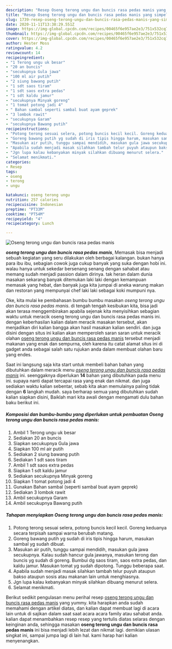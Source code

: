 ```yaml
---
description: "Resep Oseng terong ungu dan buncis rasa pedas manis yang simpel"
title: "Resep Oseng terong ungu dan buncis rasa pedas manis yang simpel"
slug: 1739-resep-oseng-terong-ungu-dan-buncis-rasa-pedas-manis-yang-simpel
date: 2020-11-11T13:38:29.551Z
image: https://img-global.cpcdn.com/recipes/00465f6e957ae2e3/751x532cq70/oseng-terong-ungu-dan-buncis-rasa-pedas-manis-foto-resep-utama.jpg
thumbnail: https://img-global.cpcdn.com/recipes/00465f6e957ae2e3/751x532cq70/oseng-terong-ungu-dan-buncis-rasa-pedas-manis-foto-resep-utama.jpg
cover: https://img-global.cpcdn.com/recipes/00465f6e957ae2e3/751x532cq70/oseng-terong-ungu-dan-buncis-rasa-pedas-manis-foto-resep-utama.jpg
author: Hester Moss
ratingvalue: 4.2
reviewcount: 14
recipeingredient:
- "1 Terong ungu uk besar"
- "20 an buncis"
- "secukupnya Gula jawa"
- "100 ml air putih"
- "2 siung bawang putih"
- "1 sdt saos tiram"
- "1 sdt saos extra pedas"
- "1 sdt kaldu jamur"
- "secukupnya Minyak goreng"
- "1 tomat potong jadi 4"
- " Bahan sambal seperti sambal buat ayam geprek"
- "3 lombok rawit"
- "secukupnya Garam"
- "secukupnya Bawang putih"
recipeinstructions:
- "Potong terong sesuai selera, potong buncis kecil kecil. Goreng keduanya secara terpisah sampai warna berubah matang."
- "Goreng bawang putih yg sudah di iris tipis hingga harum, masukan sambal yg sudah dibuat."
- "Masukan air putih, tunggu sampai mendidih, masukan gula jawa secukupnya. Kalau sudah hancur gula jawanya, masukan terong dan buncis yg sudah di goreng. Bumbui dg saos tiram, saos extra pedas, dan kaldu jamur. Masukan tomat yg sudah dipotong. Tunggu beberapa saat."
- "Apabila sudah menjadi masak silahkan tambah telur puyuh ataupun bakso ataupun sosis atau makanan lain untuk menghiasnya."
- "Jgn lupa kalau kebanyakan minyak silahkan dibuang menurut selera."
- "Selamat menikmati."
categories:
- Resep
tags:
- oseng
- terong
- ungu

katakunci: oseng terong ungu 
nutrition: 257 calories
recipecuisine: Indonesian
preptime: "PT33M"
cooktime: "PT54M"
recipeyield: "4"
recipecategory: Lunch

---
```



![Oseng terong ungu dan buncis rasa pedas manis](https://img-global.cpcdn.com/recipes/00465f6e957ae2e3/751x532cq70/oseng-terong-ungu-dan-buncis-rasa-pedas-manis-foto-resep-utama.jpg)

<b><i>oseng terong ungu dan buncis rasa pedas manis</i></b>, Memasak bisa menjadi sebuah kegiatan yang seru dilakukan oleh berbagai kalangan. bukan hanya para ibu ibu, sebagian cowok juga cukup banyak yang suka dengan hobi ini. walau hanya untuk sekedar bersenang senang dengan sahabat atau memang sudah menjadi passion dalam dirinya. tak heran dalam dunia masakan sekarang banyak ditemukan laki laki dengan kemampuan memasak yang hebat, dan banyak juga kita jumpai di aneka warung makan dan restoran yang mempunyai chef laki laki sebagai koki mumpuni nya.

Oke, kita mulai ke pembahasan bumbu bumbu masakan <i>oseng terong ungu dan buncis rasa pedas manis</i>. di tengah tengah kesibukan kita, bisa jadi akan terasa menggembirakan apabila sejenak kita menyisihkan sebagian waktu untuk meracik oseng terong ungu dan buncis rasa pedas manis ini. dengan keberhasilan kalian dalam meracik masakan tersebut, akan menjadikan diri kalian bangga akan hasil masakan kalian sendiri. dan juga disini dengan situs ini kalian akan memperoleh saran saran untuk meracik olahan <u>oseng terong ungu dan buncis rasa pedas manis</u> tersebut menjadi makanan yang enak dan sempurna, oleh karena itu catat alamat situs ini di gadget anda sebagai salah satu rujukan anda dalam membuat olahan baru yang endes.




Saat ini langsung saja kita start untuk membeli bahan bahan yang dibutuhkan dalam meracik menu <u><i>oseng terong ungu dan buncis rasa pedas manis</i></u> ini. seenggaknya diperlukan <b>14</b> bahan yang dibutuhkan pada menu ini. supaya nanti dapat tercapai rasa yang enak dan nikmat. dan juga sediakan waktu kalian sebentar, sebab kita akan memulainya paling tidak dengan <b>6</b> langkah mudah. saya berharap semua yang dibutuhkan sudah kalian siapkan disini, Baiklah mari kita awali dengan mengamati dulu bahan baku berikut ini.

<!--inarticleads1-->

##### Komposisi dan bumbu-bumbu yang diperlukan untuk pembuatan Oseng terong ungu dan buncis rasa pedas manis:

1. Ambil 1 Terong ungu uk besar
1. Sediakan 20 an buncis
1. Siapkan secukupnya Gula jawa
1. Siapkan 100 ml air putih
1. Sediakan 2 siung bawang putih
1. Sediakan 1 sdt saos tiram
1. Ambil 1 sdt saos extra pedas
1. Siapkan 1 sdt kaldu jamur
1. Sediakan secukupnya Minyak goreng
1. Siapkan 1 tomat potong jadi 4
1. Gunakan  Bahan sambal (seperti sambal buat ayam geprek)
1. Sediakan 3 lombok rawit
1. Ambil secukupnya Garam
1. Ambil secukupnya Bawang putih




<!--inarticleads2-->

##### Tahapan menyiapkan Oseng terong ungu dan buncis rasa pedas manis:

1. Potong terong sesuai selera, potong buncis kecil kecil. Goreng keduanya secara terpisah sampai warna berubah matang.
1. Goreng bawang putih yg sudah di iris tipis hingga harum, masukan sambal yg sudah dibuat.
1. Masukan air putih, tunggu sampai mendidih, masukan gula jawa secukupnya. Kalau sudah hancur gula jawanya, masukan terong dan buncis yg sudah di goreng. Bumbui dg saos tiram, saos extra pedas, dan kaldu jamur. Masukan tomat yg sudah dipotong. Tunggu beberapa saat.
1. Apabila sudah menjadi masak silahkan tambah telur puyuh ataupun bakso ataupun sosis atau makanan lain untuk menghiasnya.
1. Jgn lupa kalau kebanyakan minyak silahkan dibuang menurut selera.
1. Selamat menikmati.




Berikut sedikit pengulasan menu perihal resep <u>oseng terong ungu dan buncis rasa pedas manis</u> yang yummy. kita harapkan anda sudah memahami dengan artikel diatas, dan kalian dapat membuat lagi di acara lain untuk di sajikan dalam saat saat acara acara family atau sahabat anda. kalian dapat menambahkan resep resep yang tertulis diatas selaras dengan keinginan anda, sehingga masakan <b>oseng terong ungu dan buncis rasa pedas manis</b> ini bisa menjadi lebih lezat dan nikmat lagi. demikian ulasan singkat ini, sampai jumpa lagi di lain hal. kami harap hari kalian menyenangkan.
